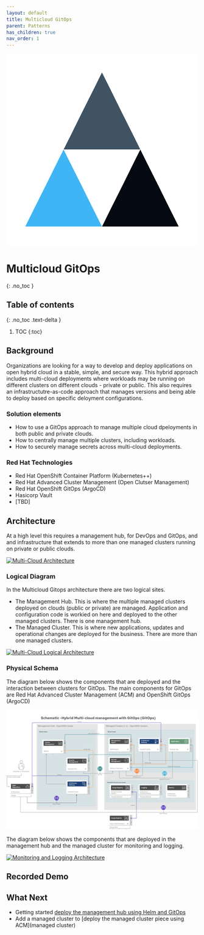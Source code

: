 ```yaml
---
layout: default
title: Multicloud GitOps
parent: Patterns
has_children: true
nav_order: 1
---
```


<div class="pattern_logo">
  <img src="/images/logos/multicloud-gitops.png" class="pattern_logo" alt="Points">
</div>

# Multicloud GitOps
{: .no_toc }

## Table of contents
{: .no_toc .text-delta }

1. TOC
{:toc}

## Background
Organizations are looking for a way to develop and deploy applications on open hybrid cloud in a stable, simple, and secure way. This hybrid approach includes multi-cloud deployments where workloads may be running on different clusters on different clouds - private or public. This also requires an infrastructutre-as-code approach that manages versions and being able to deploy based on specific deloyment configurations. 

### Solution elements

- How to use a GitOps approach to manage multiple cloud dpeloyments in both public and private clouds.
- How to centrally manage multiple clusters, including workloads.
- How to securely manage secrets across multi-cloud deployments.

### Red Hat Technologies

- Red Hat OpenShift Container Platform (Kubernetes++)
- Red Hat Advanced Cluster Management (Open Clutser Management)
- Red Hat OpenShift GitOps (ArgoCD)
- Hasicorp Vault
- [TBD]

## Architecture
At a high level this requires a management hub, for DevOps and GitOps, and and infrastructure that extends to more than one managed clusters running on private or public clouds.

[![Multi-Cloud Architecture](/images/multicloud-gitops/hybrid-multicloud-management-gitops-hl-arch.png)](/images/multicloud-gitops/hybrid-multicloud-management-gitops-hl-arch.png)

### Logical Diagram

In the Multicloud Gitops architecture there are two logical sites.

- The Management Hub. This is where the multiple managed clusters deployed on clouds (public or private) are managed. Application and configuration code is workied on here and deployed to the other managed clusters. There is one management hub.
- The Managed Cluster. This is where new applications, updates and operational changes are deployed for the business. There are more than one managed clusters.

[![Multi-Cloud Logical Architecture](/images/multicloud-gitops/logical-diagram.png)](/images/multicloud-gitops/logical-diagram.png)

### Physical Schema 

The diagram below shows the components that are deployed and the interaction between clusters for GitOps. The main components for GitOps are Red Hat Advanced Cluster Management (ACM) and OpenShift GitOps (ArgoCD)

[![GitOps Architecture](/images/multicloud-gitops/schema-gitops.png)](/images/multicloud-gitops/schema-gitops.png)

The diagram below shows the components that are deployed in the management hub and the managed cluster for monitoring and logging.

[![Monitoring and Logging Architecture](/images/multicloud-gitops/schema-monitoring.png)](/images/multicloud-gitops/schema-monitoring.png)

## Recorded Demo

## What Next
- Getting started [deploy the management hub using Helm and GitOps](getting-started) 
- Add a managed cluster to [deploy the  managed cluster piece using ACM](managed cluster) 
